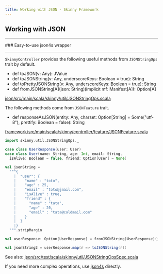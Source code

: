 ```yaml
---
title: Working with JSON - Skinny Framework
---
```


## Working with JSON

<hr/>
### Easy-to-use json4s wrapper
<hr/>

`SkinnyController` provides the following useful methods from `JSONStringOps` trait by default.

- def toJSON(v: Any): JValue
- def toJSONString(v: Any, underscoreKeys: Boolean = true): String 
- def toPrettyJSONString(v: Any, underscoreKeys: Boolean = true): String
- def fromJSONString\[A\](json: String)(implicit mf: Manifest\[A\]): Option\[A\] 

[json/src/main/scala/skinny/util/JSONStringOps.scala](https://github.com/skinny-framework/skinny-framework/blob/master/json/src/main/scala/skinny/util/JSONStringOps.scala)

The following methods come from `JSONFeature` trait.

- def responseAsJSON(entity: Any, charset: Option[String] = Some("utf-8"), prettify: Boolean = false): String

[framework/src/main/scala/skinny/controller/feature/JSONFeature.scala](https://github.com/skinny-framework/skinny-framework/blob/master/framework/src/main/scala/skinny/controller/feature/JSONFeature.scala)


```scala
import skinny.util.JSONStringOps._

case class UserResponse(user: User)
case class User(name: String, age: Int, email: String, 
  isAlive: Boolean = false, friend: Option[User] = None)

val jsonString =
  """{
    |  "user": {
    |    "name" : "toto",
    |    "age" : 25,
    |    "email" : "toto@jmail.com",
    |    "isAlive" : true,
    |    "friend" : {
    |      "name" : "tata",
    |      "age" : 20,
    |      "email" : "tata@coldmail.com"
    |    }
    |  }
    |}
  """.stripMargin

val userResponse: Option[UserResponse] = fromJSONString[UserResponse](jsonString)

val jsonString2 = userResponse.map(r => toJSONString(r))
```

See also: [json/src/test/scala/skinny/util/JSONStringOpsSpec.scala](https://github.com/skinny-framework/skinny-framework/blob/master/json/src/test/scala/skinny/util/JSONStringOpsSpec.scala)

If you need more complex operations, use [json4s](https://github.com/json4s/json4s) directly.

